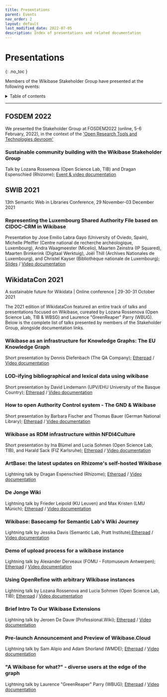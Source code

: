 ```yaml
---
title: Presentations
parent: Events
nav_order: 2
layout: default
last_modified_date: 2022-07-05
description: Index of presentations and related documentation
---
```


# Presentations
{: .no_toc }

Members of the Wikibase Stakeholder Group have presented at the following events: 


<details markdown="block">

<summary>Table of contents</summary>
{: .text-delta }

1. TOC
{:toc }

</details>



----

## FOSDEM 2022

We presented the Stakeholder Group at FOSDEM2022 (online, 5-6 February, 2022), in the context of the ['Open Research Tools and Technologies devroom'](https://fosdem.org/2022/schedule/event/open_research_wikibase/#:~:text=Open%20Research%20Tools%20and%20Technologies%20devroom)

### Sustainable community building with the Wikibase Stakeholder Group
Talk by Lozana Rossenova (Open Science Lab, TIB) and Dragan Espenschied (Rhizome); [Event & video documentation](https://fosdem.org/2022/schedule/event/open_research_wikibase/)


## SWIB 2021
13th Semantic Web in Libraries Conference, 29 November-03 December 2021

### Representing the Luxembourg Shared Authority File based on CIDOC-CRM in Wikibase
Presentation by Jose Emilio Labra Gayo (University of Oviedo, Spain), Michelle Pfeiffer (Centre national de recherche archéologique, Luxembourg), Andra Waagmeester (Micelio), Maarten Zeinstra (IP Squared), Maarten Brinkerink (Digitaal Werktuig), Joël Thill (Archives Nationales de Luxembourg), and Christel Kayser (Bibliothèque nationale de Luxembourg); [Slides](https://swib.org/swib21/slides/05-03-gayo.pdf) / [Video documentation](https://youtu.be/MDjyiYrOWJQ)


## WikidataCon 2021
A sustainable future for Wikidata | Online conference | 29-30-31 October 2021

The 2021 edition of WikidataCon featured an entire track of talks and presentations focused on Wikibase, cureated by Lozana Rossenova (Open Science Lab, TIB & WBSG) and Laurence "GreenReaper" Parry (WBUG). Below is the complete list of talks presented by members of the Stakeholder Group, alongside documentation links.

### Wikibase as an infrastructure for Knowledge Graphs: The EU Knowledge Graph 
Short presentation by Dennis Diefenbach (The QA Company); [Etherpad](https://etherpad.wikimedia.org/p/WikidataCon2021-WikibaseasaninfrastructureforK) / [Video documentation](https://www.youtube.com/watch?v=PyBWo-ka9JU) 	

### LOD-ifying bibliographical and lexical data using wikibase 
Short presentation by David Lindemann (UPV/EHU University of the Basque Country); [Etherpad](https://etherpad.wikimedia.org/p/WikidataCon2021-LODifyingbibliographicalandle) / [Video documentation](https://lexbib.org/wikidatacon21/) 

### How to open Authority Control system - The GND & Wikibase
Short presentation by Barbara Fischer and Thomas Bauer (German National Library); [Etherpad](https://etherpad.wikimedia.org/p/WikidataCon2021-HowtoopenAuthorityControlsyste) / [Video documentation](https://www.youtube.com/watch?v=JD3Ghiaw8hc) 

### Wikibase as RDM infrastructure within NFDI4Culture 
Short presentation by Ina Blümel and Lucia Sohmen (Open Science Lab, TIB), and Harald Sack (FIZ Karlsruhe); [Etherpad](https://etherpad.wikimedia.org/p/WikidataCon2021-WikibaseasRDMinfrastructurewit) / [Video documentation](https://www.youtube.com/watch?v=JieuRJz14Sk) 

### ArtBase: the latest updates on Rhizome's self-hosted Wikibase
Lightning talk by Dragan Espenschied (Rhizome); [Etherpad](https://etherpad.wikimedia.org/p/WikidataCon2021-ArtBase) / [Video documentation](https://www.youtube.com/watch?v=k37WvpjqIAw) 

### De Jonge Wiki
Lightning talk by Frieder Leipold (KU Leuven) and Max Kristen (LMU Münich); [Etherpad](https://etherpad.wikimedia.org/p/WikidataCon2021-DeJongeWiki) / [Video documentation](https://www.youtube.com/watch?v=k37WvpjqIAw) 	

### Wikibase: Basecamp for Semantic Lab's Wiki Journey
Lightning talk by Jessika Davis (Semantic Lab, Pratt Institute);[Etherpad](https://etherpad.wikimedia.org/p/WikidataCon2021-WikibaseBasecampf) / [Video documentation](https://www.youtube.com/watch?v=k37WvpjqIAw) 	

### Demo of upload process for a wikibase instance
Lightning talk by Alexander Derveaux (FOMU - Fotomuseum Antwerpen); [Etherpad](https://etherpad.wikimedia.org/p/WikidataCon2021-Demoofuploadprocessforawikibas) / [Video documentation](https://www.youtube.com/watch?v=knY30zUmkGI)

### Using OpenRefine with arbitrary Wikibase instances 
Lightning talk by Lozana Rossenova and Lucia Sohmen (Open Science Lab, TIB); [Etherpad](https://etherpad.wikimedia.org/p/WikidataCon2021-UsingOpenRefinewitharbitraryWi) / [Video documentation](https://www.youtube.com/watch?v=knY30zUmkGI)

### Brief Intro To Our Wikibase Extensions
Lightning talk by Jeroen De Dauw (Professional.Wiki); [Etherpad](https://etherpad.wikimedia.org/p/WikidataCon2021-BriefIntroToOurWikibaseExtensi) / [Video documentation](https://www.youtube.com/watch?v=knY30zUmkGI)

### Pre-launch Announcement and Preview of Wikibase.Cloud
Lightning talk by Sam Alipio and Adam Shorland (WMDE); [Etherpad](https://etherpad.wikimedia.org/p/WikidataCon2021-WikibaseCloud) / [Video documentation](https://www.youtube.com/watch?v=GJ8rE-7F-zs)

### "A Wikibase for what?" - diverse users at the edge of the graph
Lightning talk by Laurence "GreenReaper" Parry (WBUG); [Etherpad](https://etherpad.wikimedia.org/p/WikidataCon2021-AWikibaseforwhat) / [Video documentation](https://www.youtube.com/watch?v=UPsTEbxZZpQ)


















